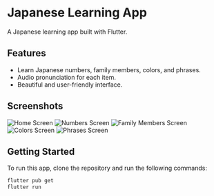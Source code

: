 # Japanese Learning App

A Japanese learning app built with Flutter.

## Features
- Learn Japanese numbers, family members, colors, and phrases.
- Audio pronunciation for each item.
- Beautiful and user-friendly interface.

## Screenshots

![Home Screen](screenshots/home_screen.png)
![Numbers Screen](screenshots/numbers_screen.png)
![Family Members Screen](screenshots/family_members_screen.png)
![Colors Screen](screenshots/colors_screen.png)
![Phrases Screen](screenshots/phrases_screen.png)

## Getting Started

To run this app, clone the repository and run the following commands:

```sh
flutter pub get
flutter run
